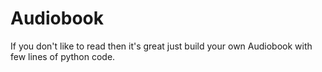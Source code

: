 # Audiobook
If you don't like to read then it's great just build your own Audiobook with few lines of python code. 

